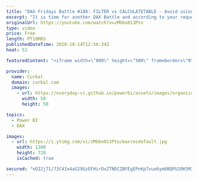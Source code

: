 ```yaml
---
title: "DAX Fridays Battle #188: FILTER vs CALCULATETABLE - Avoid using FILTER as a filter argument"
excerpt: "It is time for another DAX Battle and according to your request, it is FILTER vs CALCULATETABLE  Recommended videos to watch next: Vertipaq playlist that includes the video mentioned in this video:  https://www.youtube.com/playlist?list=PLDz00l_jz6zz_glWR8zR5KSVNGtAFOnmb  Here you can download all the"
originalUrl: https://youtube.com/watch?v=zMbbo013Pto
type: video
price: Free
length: PT10M8S
publishedDateTime: 2020-10-14T12:56:34Z
heat: 51

featuredContent: "<iframe width=\"800\" height=\"500\" frameborder=\"0\" src=\"https://www.youtube.com/embed/zMbbo013Pto\" allow=\"accelerometer; autoplay; encrypted-media; gyroscope; picture-in-picture\" allowfullscreen></iframe>"

provider:
  name: Curbal
  domain: curbal.com
  images:
    - url: https://everyday-cc.github.io/powerbi/assets/images/organizations/curbal.com-50x50.jpg
      width: 50
      height: 50

topics:
  - Power BI
  - DAX

images:
  - url: https://i.ytimg.com/vi/zMbbo013Pto/maxresdefault.jpg
    width: 1280
    height: 720
    isCached: true

secured: "nOI2j71/73C4Ie4aG29GzEFHirOxZTNOCZBFEgEPnKp7vuo6ym8BQPU1RK5M3oQ8STsSRAqx3ujDYnF1EkfkXztNQS93toeku9Q6RDO2eAvVg7OvO37BXsYtTxCfL6JdjEGaVrtM2eubqMsLOOInwk+I1JpGovKhxXCHNSm1CeUUvUnkhgylgrs36aGh8sCZKf+s4lzHz97XWr5dR5FzKY1RzXRRt37R4HMzHL/4Evi9r0kqQppJftZ0IjHQlSHwd07qm3qDaVtXN6o2z+IWj/56GVqtvi5xmxb4eSGM7vW1yBCm56VJPquR3z7nnfAlCs69SMW/B157n5fhJv5hSRrfJzuIoK4ITtdYO+08wot9l+kMv5QXSu+0iE2Zlo+6DaIAnAVHL3XG7zLEUsy9Jzi5Kp2G29DY0Et4cC3cDcU=;rYjq0TDHKiuHp2JiBSz1dA=="
---
```


